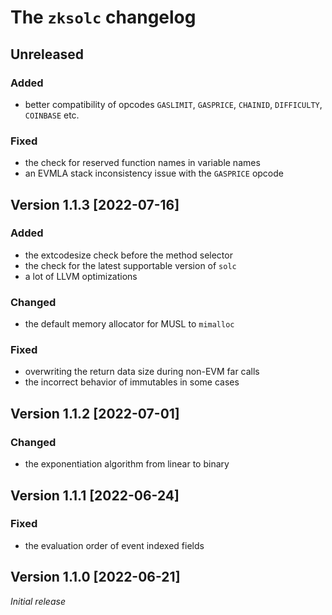 # The `zksolc` changelog

## Unreleased

### Added

- better compatibility of opcodes `GASLIMIT`, `GASPRICE`, `CHAINID`, `DIFFICULTY`, `COINBASE` etc.

### Fixed

- the check for reserved function names in variable names
- an EVMLA stack inconsistency issue with the `GASPRICE` opcode

## Version 1.1.3 [2022-07-16]

### Added

- the extcodesize check before the method selector
- the check for the latest supportable version of `solc`
- a lot of LLVM optimizations

### Changed

- the default memory allocator for MUSL to `mimalloc`

### Fixed

- overwriting the return data size during non-EVM far calls
- the incorrect behavior of immutables in some cases

## Version 1.1.2 [2022-07-01]

### Changed

- the exponentiation algorithm from linear to binary

## Version 1.1.1 [2022-06-24]

### Fixed

- the evaluation order of event indexed fields

## Version 1.1.0 [2022-06-21]

*Initial release*
